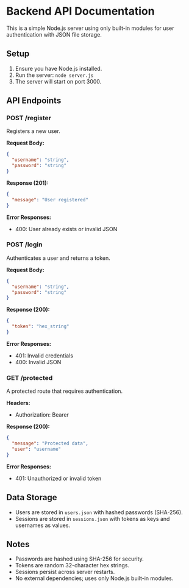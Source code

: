 # Backend API Documentation

This is a simple Node.js server using only built-in modules for user authentication with JSON file storage.

## Setup

1. Ensure you have Node.js installed.
2. Run the server: `node server.js`
3. The server will start on port 3000.

## API Endpoints

### POST /register

Registers a new user.

**Request Body:**
```json
{
  "username": "string",
  "password": "string"
}
```

**Response (201):**
```json
{
  "message": "User registered"
}
```

**Error Responses:**
- 400: User already exists or invalid JSON

### POST /login

Authenticates a user and returns a token.

**Request Body:**
```json
{
  "username": "string",
  "password": "string"
}
```

**Response (200):**
```json
{
  "token": "hex_string"
}
```

**Error Responses:**
- 401: Invalid credentials
- 400: Invalid JSON

### GET /protected

A protected route that requires authentication.

**Headers:**
- Authorization: Bearer <token>

**Response (200):**
```json
{
  "message": "Protected data",
  "user": "username"
}
```

**Error Responses:**
- 401: Unauthorized or invalid token

## Data Storage

- Users are stored in `users.json` with hashed passwords (SHA-256).
- Sessions are stored in `sessions.json` with tokens as keys and usernames as values.

## Notes

- Passwords are hashed using SHA-256 for security.
- Tokens are random 32-character hex strings.
- Sessions persist across server restarts.
- No external dependencies; uses only Node.js built-in modules.
